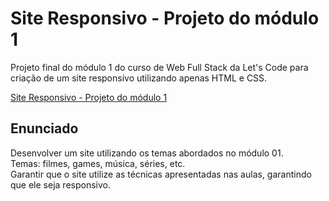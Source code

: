 # Site Responsivo - Projeto do módulo 1
Projeto final do módulo 1 do curso de Web Full Stack da Let's Code para criação de um site responsivo utilizando apenas HTML e CSS.

[Site Responsivo - Projeto do módulo 1](https://antuneslv.github.io/site-responsivo-projeto-mod1/index.html#)


## Enunciado

Desenvolver um site utilizando os temas abordados no módulo 01.  
Temas: filmes, games, música, séries, etc.  
Garantir que o site utilize as técnicas apresentadas nas aulas, garantindo que ele seja responsivo.  
